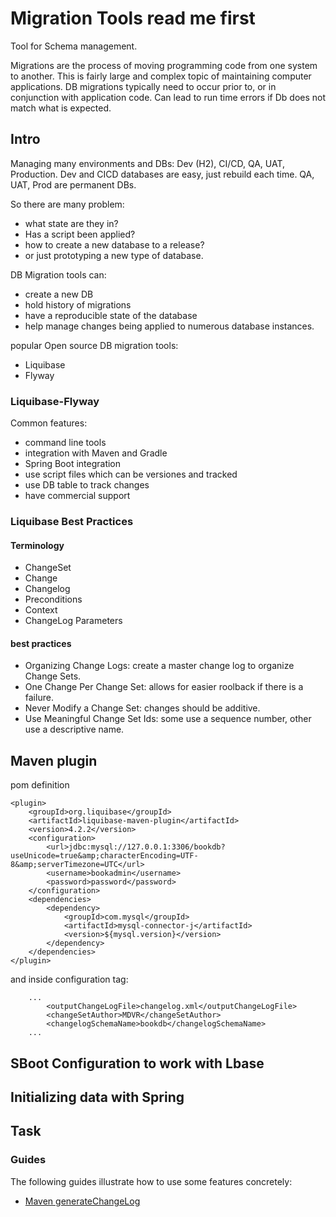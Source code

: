 # Migration Tools read me first

Tool for Schema management.

Migrations are the process of moving programming code from one system to another. This is fairly large and complex topic of maintaining computer applications.
DB migrations typically need to occur prior to, or in conjunction with application code. Can lead to run time errors if Db does not match what is expected.

## Intro

Managing many environments and DBs: Dev (H2), CI/CD, QA, UAT, Production.
Dev and CICD databases are easy, just rebuild each time.
QA, UAT, Prod are permanent DBs.

So there are many problem:
* what state are they in?
* Has a script been applied?
* how to create a new database to a release?
* or just prototyping a new type of database.

DB Migration tools can:
* create a new DB
* hold history of migrations
* have a reproducible state of the database
* help manage changes being applied to numerous database instances.

popular Open source DB migration tools:
* Liquibase
* Flyway

### Liquibase-Flyway
Common features:
* command line tools
* integration with Maven and Gradle
* Spring Boot integration
* use script files which can be versiones and tracked
* use DB table to track changes
* have commercial support

### Liquibase Best Practices
#### Terminology
* ChangeSet
* Change
* Changelog
* Preconditions
* Context
* ChangeLog Parameters
#### best practices
* Organizing Change Logs: create a master change log to organize Change Sets.
* One Change Per Change Set: allows for easier roolback if there is a failure.
* Never Modify a Change Set: changes should be additive.
* Use Meaningful Change Set Ids: some use a sequence number, other use a descriptive name.

## Maven plugin
pom definition
````
<plugin>
    <groupId>org.liquibase</groupId>
    <artifactId>liquibase-maven-plugin</artifactId>
    <version>4.2.2</version>
    <configuration>
        <url>jdbc:mysql://127.0.0.1:3306/bookdb?useUnicode=true&amp;characterEncoding=UTF-8&amp;serverTimezone=UTC</url>
        <username>bookadmin</username>
        <password>password</password>
    </configuration>
    <dependencies>
        <dependency>
            <groupId>com.mysql</groupId>
            <artifactId>mysql-connector-j</artifactId>
            <version>${mysql.version}</version>
        </dependency>
    </dependencies>
</plugin>
````
and inside configuration tag:
```
    ...
        <outputChangeLogFile>changelog.xml</outputChangeLogFile>
        <changeSetAuthor>MDVR</changeSetAuthor>
        <changelogSchemaName>bookdb</changelogSchemaName>
    ...
```

## SBoot Configuration to work with Lbase


## Initializing data with Spring


##  Task


### Guides
The following guides illustrate how to use some features concretely:

* [Maven generateChangeLog](https://docs.liquibase.com/tools-integrations/maven/commands/maven-generatechangelog.html)
